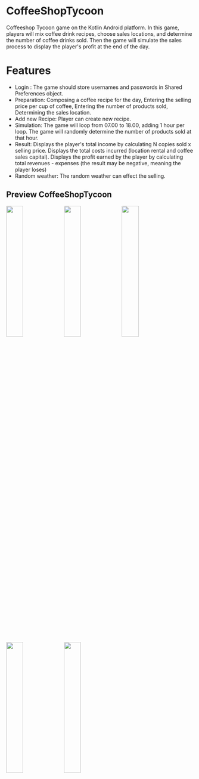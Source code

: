 # CoffeeShopTycoon
Coffeeshop Tycoon game on the Kotlin Android platform. In this game, players will mix coffee drink recipes, choose sales locations, and determine the number of coffee drinks sold. Then the game will simulate the sales process to display the player's profit at the end of the day.

# Features
  - Login : The game should store usernames and passwords in Shared Preferences object.
  - Preparation: Composing a coffee recipe for the day, Entering the selling price per cup of coffee, Entering the number of products sold, Determining the sales location.
  - Add new Recipe: Player can create new recipe.
  - Simulation: The game will loop from 07.00 to 18.00, adding 1 hour per loop. The game will randomly determine the number of products sold at that hour.
  - Result: Displays the player's total income by calculating N copies sold x selling price. Displays the total costs incurred (location rental and coffee sales capital). Displays the profit earned by the player by calculating total revenues - expenses (the result may be negative, meaning the player loses)
  - Random weather: The random weather can effect the selling.
    
## Preview CoffeeShopTycoon
<p>
  <img src="https://imgur.com/HKfcwpw.png" width="30%"/>
  <img src="https://imgur.com/shl6j4z.png" width="30%"/>
  <img src="https://imgur.com/i1jtFok.png" width="30%"/>
  <img src="https://imgur.com/sQCqrCp.png" width="30%"/>
  <img src="https://imgur.com/a177mcU.png" width="30%"/>
</p>
